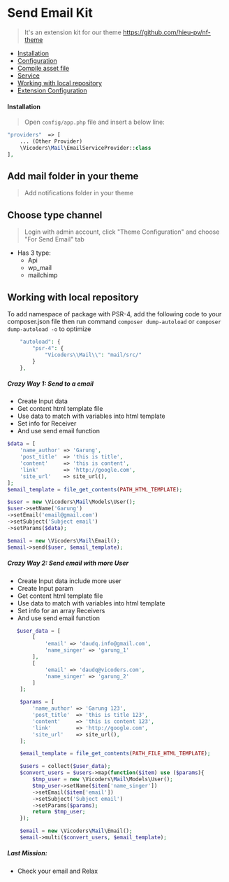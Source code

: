 # Send Email Kit
 > It's an extension kit for our theme https://github.com/hieu-pv/nf-theme 
 
- [Installation](#installation)
- [Configuration](#configuration)
- [Compile asset file](#compiler)
- [Service](#service)
- [Working with local repository](#local-reposoitory)
- [Extension Configuration](#extension-configuration)

 
<a name="installation"></a>
#### Installation
> Open `config/app.php` file and insert a below line: 

```php
"providers"  => [
    ... (Other Provider)
    \Vicoders\Mail\EmailServiceProvider::class
],
``` 

<a name="local-reposoitory"></a>
## Add mail folder in your theme
> Add notifications folder in your theme

## Choose type channel
> Login with admin account, click "Theme Configuration" and choose "For Send Email" tab
- Has 3 type:
  + Api
  + wp_mail
  + mailchimp

## Working with local repository
To add namespace of package with PSR-4, add the following code to your composer.json file then run command `composer dump-autoload` or `composer dump-autoload -o` to optimize

```php
    "autoload": {
        "psr-4": {
            "Vicoders\\Mail\\": "mail/src/"
        }
    },
```

##### Crazy Way 1: Send to a email
<ul>
    <li>Create Input data</li>
    <li>Get content html template file</li>
    <li>Use data to match with variables into html template </li>
    <li>Set info for Receiver</li>
    <li>And use send email function</li>
</ul>

```php
$data = [
    'name_author' => 'Garung',
    'post_title'  => 'this is title',
    'content'     => 'this is content',
    'link'        => 'http://google.com',
    'site_url'    => site_url(),
];
$email_template = file_get_contents(PATH_HTML_TEMPLATE);

$user = new \Vicoders\Mail\Models\User();
$user->setName('Garung')
->setEmail('email@gmail.com')
->setSubject('Subject email')
->setParams($data);

$email = new \Vicoders\Mail\Email();
$email->send($user, $email_template);
```

<a name="configuration"></a>
##### Crazy Way 2: Send email with more User
> 

<ul>
    <li>Create Input data include more user</li>
    <li>Create Input param</li>
    <li>Get content html template file</li>
    <li>Use data to match with variables into html template </li>
    <li>Set info for an array Receivers</li>
    <li>And use send email function</li>
</ul>

```php
   $user_data = [
	    [
	        'email' => 'daudq.info@gmail.com',
	        'name_singer' => 'garung_1'
	    ],
	    [
	        'email' => 'daudq@vicoders.com',
	        'name_singer' => 'garung_2'
	    ]
	];

	$params = [
	    'name_author' => 'Garung 123',
	    'post_title'  => 'this is title 123',
	    'content'     => 'this is content 123',
	    'link'        => 'http://google.com',
	    'site_url'    => site_url(),
	];

	$email_template = file_get_contents(PATH_FILE_HTML_TEMPLATE);

	$users = collect($user_data);
	$convert_users = $users->map(function($item) use ($params){
	    $tmp_user = new \Vicoders\Mail\Models\User();
	    $tmp_user->setName($item['name_singer'])
	    ->setEmail($item['email'])
	    ->setSubject('Subject email')
	    ->setParams($params);
	    return $tmp_user;
	});

	$email = new \Vicoders\Mail\Email();
	$email->multi($convert_users, $email_template);
```

##### Last Mission: 
- Check your email and Relax


